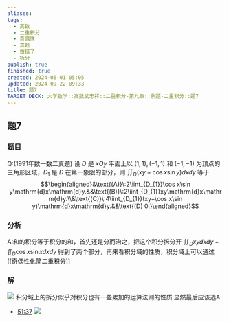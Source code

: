 ```yaml
---
aliases: 
tags:
  - 高数
  - 二重积分
  - 奇偶性
  - 真题
  - 做错了
  - 拆分
publish: true
finished: true
created: 2024-06-01 05:05
updated: 2024-09-22 09:33
title: 题7
TARGET DECK: 大学数学::高数武忠祥::二重积分-第九章::例题-二重积分::题7
---
```

## 题7 
### 题目
Q:(1991年数一数二真题) 设 $D$ 是 $xOy$ 平面上以 $(1,1),(-1,1)$ 和 $(-1,-1)$ 为顶点的三角形区域，$D_1$ 是 $D$ 在第一象限的部分，则 $\iint_D(xy+\cos x\sin y)dxdy$ 等于
$$\begin{aligned}&\text{(A)}\:2\iint_{D_{1}}\cos x\sin y\mathrm{d}x\mathrm{d}y.&&\text{(B)}\:2\iint_{D_{1}}xy\mathrm{d}x\mathrm{d}y.\\&\text{(C)}\:4\iint_{D_{1}}(xy+\cos x\sin y)\mathrm{d}x\mathrm{d}y.&&\text{(D) 0.}\end{aligned}$$
### 分析
A:和的积分等于积分的和，首先还是分而治之，把这个积分拆分开
$\iint_{D}xydxdy+\iint_{D}\cos x \sin xdxdy$
得到了两个部分，再来看积分域的性质，积分域上可以通过[[奇偶性化简二重积分]]
### 解
![](https://img.hwenyi.tech/202405151955709.webp)
积分域上的拆分似乎对积分也有一些累加的运算法则的性质 
显然最后应该选A 
- [51:37](https://www.youtube.com/watch?v=Up93uhfimyc&t=3097#t=51:37.09) 
![](https://img.hwenyi.tech/202409221454220.webp)
